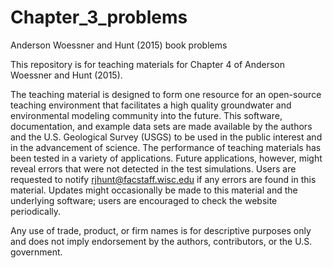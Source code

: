 # Chapter_3_problems
Anderson Woessner and Hunt (2015) book problems 

This repository is for teaching materials for Chapter 4 of Anderson Woessner and Hunt (2015).  

The teaching material is designed to form one resource for an open-source teaching environment that facilitates a high quality groundwater and environmental modeling community into the future. This software, documentation, and example data sets are made available by the authors and the U.S. Geological Survey (USGS) to be used in the public interest and in the advancement of science. The performance of teaching materials has been tested in a variety of applications. Future applications, however, might reveal errors that were not detected in the test simulations. Users are requested to notify rjhunt@facstaff.wisc.edu if any errors are found in this material. Updates might occasionally be made to this material and the underlying software; users are encouraged to check the website periodically.

Any use of trade, product, or firm names is for descriptive purposes only and does not imply endorsement by the authors, contributors, or the U.S. government.

